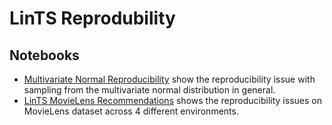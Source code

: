 # LinTS Reprodubility

## Notebooks
- [Multivariate Normal Reproducibility](Multivariate%20Normal%20Reproducibility.ipynb) show the reproducibility issue with sampling from the multivariate normal distribution in general.
- [LinTS MovieLens Recommendations](LinTS%20Movie%20Recommendations.ipynb) shows the reproducibility issues on MovieLens dataset across 4 different environments.
